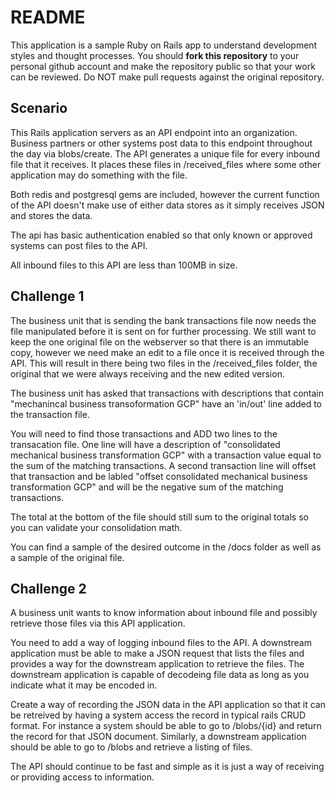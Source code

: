 # README

This application is a sample Ruby on Rails app to understand development styles and thought processes.  You should **fork this repository** to your personal github account and make the repository public so that your work can be reviewed.  Do NOT make pull requests against the original repository.

## Scenario
This Rails application servers as an API endpoint into an organization. Business partners or other systems post data to this endpoint throughout the day via blobs/create.  The API generates a unique file for every inbound file that it receives.  It places these files in /received_files where some other application may do something with the file.

Both redis and postgresql gems are included, however the current function of the API doesn't make use of either data stores as it simply receives JSON and stores the data.

The api has basic authentication enabled so that only known or approved systems can post files to the API.

All inbound files to this API are less than 100MB in size.

## Challenge 1
The business unit that is sending the bank transactions file now needs the file manipulated before it is sent on for further processing.  We still want to keep the one original file on the webserver so that there is an immutable copy, however we need make an edit to a file once it is received through the API.  This will result in there being two files in the /received_files folder, the original that we were always receiving and the new edited version.

The business unit has asked that transactions with descriptions that contain "mechanincal business transoformation GCP" have an 'in/out' line added to the transaction file.

You will need to find those transactions and ADD two lines to the transacation file.  One line will have a description of "consolidated mechanical business transformation GCP" with a transaction value equal to the sum of the matching transactions.  A second transaction line will offset that transaction and be labled "offset consolidated mechanical business transformation GCP" and will be the negative sum of the matching transactions.

The total at the bottom of the file should still sum to the original totals so you can validate your consolidation math.

You can find a sample of the desired outcome in the /docs folder as well as a sample of the original file.

## Challenge 2
A business unit wants to know information about inbound file and possibly retrieve those files via this API application.  

You need to add a way of logging inbound files to the API.  A downstream application must be able to make a JSON request that lists the files and provides a way for the downstream application to retrieve the files.  The downstream application is capable of decodeing file data as long as you indicate what it may be encoded in.

Create a way of recording the JSON data in the API application so that it can be retreived by having a system access the record in typical rails CRUD format.  For instance a system should be able to go to /blobs/{id} and return the record for that JSON document.  Similarly, a downstream application should be able to go to /blobs and retrieve a listing of files.

The API should continue to be fast and simple as it is just a way of receiving or providing access to information.
